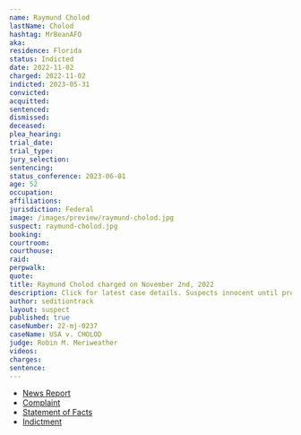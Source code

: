 ```yaml
---
name: Raymund Cholod
lastName: Cholod
hashtag: MrBeanAFO
aka:
residence: Florida
status: Indicted
date: 2022-11-02
charged: 2022-11-02
indicted: 2023-05-31
convicted:
acquitted:
sentenced:
dismissed:
deceased:
plea_hearing:
trial_date:
trial_type:
jury_selection:
sentencing:
status_conference: 2023-06-01
age: 52
occupation:
affiliations:
jurisdiction: Federal
image: /images/preview/raymund-cholod.jpg
suspect: raymund-cholod.jpg
booking:
courtroom:
courthouse:
raid:
perpwalk:
quote:
title: Raymund Cholod charged on November 2nd, 2022
description: Click for latest case details. Suspects innocent until proven guilty.
author: seditiontrack
layout: suspect
published: true
caseNumber: 22-mj-0237
caseName: USA v. CHOLOD
judge: Robin M. Meriweather
videos:
charges:
sentence:
---
```


- [News Report](https://www.tallahassee.com/story/news/2022/11/04/tallahassee-man-arrested-role-jan-6-attack-u-s-capitol-insurrection-raymund-joseph-cholod-florida/8269028001/)
- [Complaint](https://www.justice.gov/usao-dc/case-multi-defendant/file/1549496/download)
- [Statement of Facts](https://www.justice.gov/usao-dc/case-multi-defendant/file/1549501/download)
- [Indictment](https://storage.courtlistener.com/recap/gov.uscourts.dcd.255996/gov.uscourts.dcd.255996.27.0.pdf)
